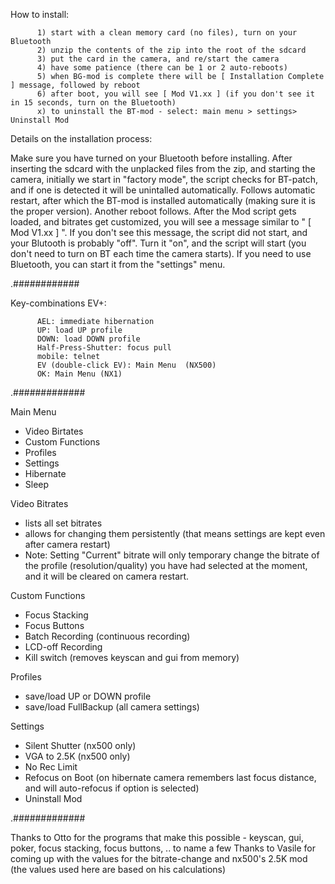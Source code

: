 How to install:

		  1) start with a clean memory card (no files), turn on your Bluetooth
		  2) unzip the contents of the zip into the root of the sdcard
		  3) put the card in the camera, and re/start the camera
		  4) have some patience (there can be 1 or 2 auto-reboots)
		  5) when BG-mod is complete there will be [ Installation Complete ] message, followed by reboot
		  6) after boot, you will see [ Mod V1.xx ] (if you don't see it in 15 seconds, turn on the Bluetooth)
		  x) to uninstall the BT-mod - select: main menu > settings> Uninstall Mod



Details on the installation process:

Make sure you have turned on your Bluetooth before installing. After inserting the sdcard with the unplacked files from the zip, and starting the camera, initially we start in "factory mode", the script checks for BT-patch, and if one is detected it will be unintalled automatically. Follows automatic restart,  after which the BT-mod is installed automatically (making sure it is the proper version). Another reboot follows. After the Mod script gets loaded, and bitrates get customized, you will see a message similar to " [ Mod V1.xx ] ". If you don't see this message, the script did not start, and your Blutooth is probably "off". Turn it "on", and the script will start (you don't need to turn on BT each time the camera starts). If you need to use Bluetooth, you can start it from the "settings" menu.

.############

Key-combinations EV+:

		  AEL: immediate hibernation
		  UP: load UP profile
		  DOWN: load DOWN profile
		  Half-Press-Shutter: focus pull
		  mobile: telnet
		  EV (double-click EV): Main Menu  (NX500)
		  OK: Main Menu (NX1)

.#############

Main Menu
- Video Birtates
- Custom Functions
- Profiles
- Settings
- Hibernate
- Sleep

Video Bitrates
 - lists all set bitrates
 - allows for changing them persistently (that means settings are kept even after camera restart)
 - Note: Setting "Current" bitrate will only temporary change the bitrate of the profile (resolution/quality) you have had selected at the moment, and it will be cleared on camera restart.

Custom Functions
- Focus Stacking
- Focus Buttons
- Batch Recording (continuous recording)
- LCD-off Recording
- Kill switch (removes keyscan and gui from memory)

Profiles
- save/load UP or DOWN profile
- save/load FullBackup (all camera settings)

Settings
- Silent Shutter (nx500 only)
- VGA to 2.5K (nx500 only)
- No Rec Limit
- Refocus on Boot (on hibernate camera remembers last focus distance, and will auto-refocus if option is selected)
- Uninstall Mod

.#############

Thanks to Otto for the programs that make this possible - keyscan, gui, poker, focus stacking, focus buttons, .. to name a few
Thanks to Vasile for coming up with the values for the bitrate-change and nx500's 2.5K mod 
(the values used here are based on his calculations)
